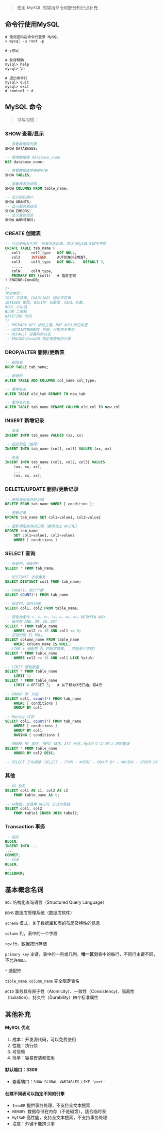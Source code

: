 > 使用 MySQL 的常用命令和部分知识点补充

<!--more-->

## 命令行使用MySQL

```shell
# 使用密码在命令行登录 MySQL
> mysql -u root -p

# ;结尾

# 获得帮助
mysql> help 
mysql> \h

# 退出命令行
mysql> quit
mysql> exit
# control + d
```

   

## MySQL 命令

> 书写习惯：

### SHOW 查看/显示

```sql
-- 查看数据库列表
SHOW DATABASES;	

-- 使用数据库 database_name
USE database_name;	

-- 查看数据库中表的列表
SHOW TABLES;	

-- 查看表各列结构
SHOW COLUMNS FROM table_name;	

-- 显示授权用户
SHOW GRANTS;	
-- 显示服务器错误
SHOW ERRORS;	 
-- 显示警告信息
SHOW WARNINGS;	
```

   

### CREATE 创建表

```sql
-- 可以使用反引号``将表名括起来，防止与MySQL关键字冲突
CREATE TABLE tab_name (
   col1 	col1_type 	NOT NULL,
   col2 	INTEGER 	AUTOINCREMENT,
   col3 	col3_type 	NOT NULL	DEFAULT 0,
   .....
   colN 	colN_type,
   PRIMARY KEY (col1)	# 指定主键
) ENGINE=InnoDB;

/* 
常用类型：
TEXT 字符串, CHAR(100) 固长字符串
INTEGER 整型, BIGINT 长整型, REAL 实数, 
BOOL 布尔值
BLOB 二进制
DATETIME 时间 
*/
-- PRIMARY KEY 标记主键，NOT NULL标记非空
-- AUTOINCREMENT 自增，只能用于整型
-- DEFAULT 设置列默认值
-- ENGINE=InnoDB 指定表使用的引擎
```

   

### DROP/ALTER 删除/更新表

```sql
-- 删除表
DROP TABLE tab_name;

-- 新增列
ALTER TABLE ADD COLUMNS col_name col_type;

-- 重命名表
ALTER TABLE old_tab RENAME TO new_tab

-- 重命名列名
ALTER TABLE tab_name RENAME COLUMN old_col TO new_col
```

   

### INSERT 新增记录

```sql
-- 单条
INSERT INTO tab_name VALUES (xx, xx)

-- 指定列名（推荐）
INSERT INTO tab_name (col1, col3) VALUES (xx, xx)

-- 多条
INSERT INTO tab_name (col1, col2, col3) VALUES
    (xx, xx, xx),
    ...
    (xx, xx, xx);
```

   

### DELETE/UPDATE 删除/更新记录

```sql
-- 删除满足条件的记录
DELETE FROM tab_name WHERE [ condition ];

-- 更新记录
UPDATE tab_name SET col1=value1, col2=value2

-- 更新满足条件的记录（推荐加上 WHERE）
UPDATE tab_name
    SET col1=value1, col2=value2
    WHERE [ conditions ]
```

   

### SELECT 查询

```sql
-- 所有列，通配符*
SELECT * FROM tab_name;

-- DISTINCT 去除重复 
SELECT DISTINCT col1 FROM tab_name;

-- COUNT() 统计个数 
SELECT COUNT(*) FROM tab_name

-- 指定列，逗号分隔
SELECT col1, col2 FROM table_name;

-- 带查询条件 >，<，<>，!=，=，<=，>=，BETWEEN AND
-- 操作符 AND，OR，IN，NOT
SELECT * FROM table_name 
	WHERE col2 >= 18 AND col1 <> 3;
-- 空值判断 IS NULL
SELECT column_name FROM table_name
    WHERE column_name IS NULL;
-- LIKE + 通配符（% 匹配字符串，_ 匹配单个字符）
SELECT * FROM table_name
    WHERE col2 >= 18 AND col1 LIKE %stu%;
    
-- LIMIT 限制数量 
SELECT * FROM table_name 
	LIMIT 1;
SELECT * FROM table_name 
	LIMIT 4 OFFSET 3;	# 从下标为3行开始，取4行
	
-- GROUP BY 分组
SELECT col1, count(*) FROM tab_name
    WHERE [ conditions ]
    GROUP BY col1
    
-- Having 过滤
SELECT col1, count(*) FROM tab_name
    WHERE [ conditions ]
    GROUP BY col1
    HAVING [ conditions ]
    
-- ORDER BY 排序, DESC 降序，ASC 升序，MySQL中'A'和'a'相同等级
SELECT * FROM table_name 
	ORDER BY col2 DESC;
	
-- SELECT 子句顺序：SELECT - FROM - WHERE - GROUP BY - HAVING - ORDER BY - LIMIT
```

   

### 其他

```sql
-- AS 别名
SELECT col1 AS c1, col2 AS c2
	FROM table_name AS t;
	
-- 内联结，或使用 WHERE 方式内联结
SELECT col1, col2
	FROM table1 INNER JOIN tabel2;
```

   

### Transaction 事务

```sql
-- 提交
BEGIN;
INSERT INTO ...
...
COMMIT; 
-- 回滚
BEGIN;
...
ROLLBACK;
```

   

## 基本概念名词

`SQL` 结构化查询语言（Structured Query Language）

`DBMS` 数据库管理系统（数据库软件）

`schema` 模式，关于数据库和表的布局及特性的信息

`column` 列，表中的一个字段

`row` 行，数据按行存储

`primary key` 主键，表中的一列或几列，**唯一区分**表中的每行，不同行主键不同，不允许`NULL`

`*` 通配符

`table_name.column_name` 完全限定表名

`ACID` 事务具有原子性（Atomicity）、一致性（Consistency)、隔离性（Isolation）、持久性（Durability）四个标准属性

   

## 其他补充

#### MySQL 优点

1. 成本：开发源代码，可以免费使用
2. 性能：执行快
3. 可信赖
4. 简单：容易安装和使用

   

#### 默认端口：3306

- 查看端口：`SHOW GLOBAL VARIABLES LIKE 'port'`

   

#### 创建不同表可以指定不同的引擎

- `InnoDB` 提供事务处理，不支持全文本搜索
- `MEMORY `数据存储在内存（不是磁盘），适合临时表
- `MyISAM` 高性能，支持全文本搜索，不支持事务处理
- 注意：外键不能跨引擎 

   









